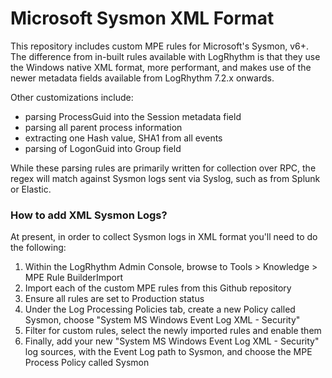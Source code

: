 # Microsoft Sysmon XML Format

This repository includes custom MPE rules for Microsoft's Sysmon, v6+. The difference from in-built rules available with LogRhythm is that they use the Windows native XML format, more performant, and  makes use of the newer metadata fields available from LogRhythm 7.2.x onwards.

Other customizations include:
*	parsing ProcessGuid into the Session metadata field
*	parsing all parent process information
*	extracting one Hash value, SHA1 from all events
*	parsing of LogonGuid into Group field

While these parsing rules are primarily written for collection over RPC, the regex will match against Sysmon logs sent via Syslog, such as from Splunk or Elastic.

### How to add XML Sysmon Logs?

At present, in order to collect Sysmon logs in XML format you'll need to do the following:
1) Within the LogRhythm Admin Console, browse to Tools > Knowledge > MPE Rule BuilderImport
2) Import each of the  custom MPE rules from  this Github repository
3) Ensure all rules are set to Production status
4) Under the Log Processing Policies tab, create a new Policy called Sysmon, choose "System MS Windows Event Log XML - Security"
5) Filter for custom rules, select the newly imported rules and enable them
6) Finally, add your new "System MS Windows Event Log XML - Security" log sources, with the Event Log path to Sysmon, and choose the MPE Process Policy called Sysmon
